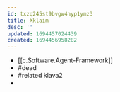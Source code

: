 ```yaml
---
id: txzq245st9bvgw4nyp1ymz3
title: Xklaim
desc: ''
updated: 1694457024439
created: 1694456958282
---
```


- [[c.Software.Agent-Framework]]
- #dead
- #related klava2
- 